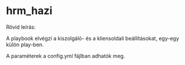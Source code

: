 # hrm_hazi

Rövid leírás:

A playbook elvégzi a kiszolgáló- és a kliensoldali beállításokat, egy-egy külön play-ben.

A paraméterek a config.yml fájlban adhatók meg.
